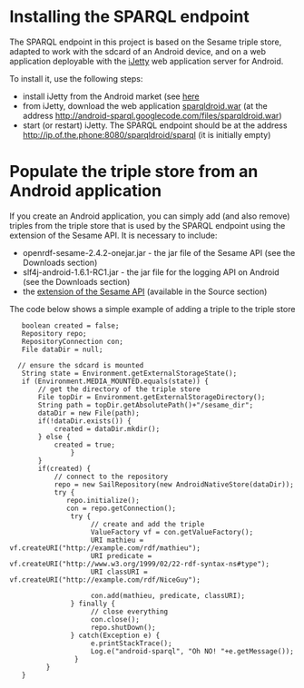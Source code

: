 # Installing the SPARQL endpoint #

The SPARQL endpoint in this project is based on the Sesame triple store, adapted to work with the sdcard of an Android device, and on a web application deployable with the [iJetty](http://code.google.com/p/i-jetty/) web application server for Android.

To install it, use the following steps:
  * install iJetty from the Android market (see [here](https://market.android.com/details?id=org.mortbay.ijetty)
  * from iJetty, download the web application [sparqldroid.war](http://android-sparql.googlecode.com/files/sparqldroid.war) (at the address http://android-sparql.googlecode.com/files/sparqldroid.war)
  * start (or restart) iJetty. The SPARQL endpoint should be at the address http://ip.of.the.phone:8080/sparqldroid/sparql (it is initially empty)

# Populate the triple store from an Android application #

If you create an Android application, you can simply add (and also remove) triples from the triple store that is used by the SPARQL endpoint using the extension of the Sesame API. It is necessary to include:
  * openrdf-sesame-2.4.2-onejar.jar - the jar file of the Sesame API (see the Downloads section)
  * slf4j-android-1.6.1-RC1.jar - the jar file for the logging API on Android (see the Downloads section)
  * the [extension of the Sesame API](http://code.google.com/p/android-sparql/source/browse/#git%2Fuk) (available in the Source section)

The code below shows a simple example of adding a triple to the triple store

```
   boolean created = false;
   Repository repo;
   RepositoryConnection con;
   File dataDir = null;

  // ensure the sdcard is mounted
   String state = Environment.getExternalStorageState();
   if (Environment.MEDIA_MOUNTED.equals(state)) {
       // get the directory of the triple store
       File topDir = Environment.getExternalStorageDirectory();
       String path = topDir.getAbsolutePath()+"/sesame_dir";
       dataDir = new File(path);
       if(!dataDir.exists()) {
           created = dataDir.mkdir();
       } else {
           created = true;
               }
       }
       if(created) {
           // connect to the repository
           repo = new SailRepository(new AndroidNativeStore(dataDir));
           try {
              repo.initialize();
              con = repo.getConnection();
               try {
                    // create and add the triple
                    ValueFactory vf = con.getValueFactory();
                    URI mathieu = vf.createURI("http://example.com/rdf/mathieu");
                    URI predicate = vf.createURI("http://www.w3.org/1999/02/22-rdf-syntax-ns#type");
                    URI classURI = vf.createURI("http://example.com/rdf/NiceGuy");

                    con.add(mathieu, predicate, classURI);
               } finally {
                    // close everything
                    con.close();
                    repo.shutDown();
               } catch(Exception e) {
                    e.printStackTrace();
                    Log.e("android-sparql", "Oh NO! "+e.getMessage());
                }
         }
   }

```